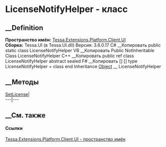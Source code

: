 # LicenseNotifyHelper - класс
##  __Definition
 **Пространство имён:**
[Tessa.Extensions.Platform.Client.UI](N_Tessa_Extensions_Platform_Client_UI.htm)  
 **Сборка:** Tessa.UI (в Tessa.UI.dll) Версия: 3.6.0.17
C# __Копировать
     public static class LicenseNotifyHelper
VB __Копировать
     Public NotInheritable Class LicenseNotifyHelper
C++ __Копировать
     public ref class LicenseNotifyHelper abstract sealed
F# __Копировать
     [<AbstractClassAttribute>]
    [<SealedAttribute>]
    type LicenseNotifyHelper = class end
Inheritance
    [Object](https://learn.microsoft.com/dotnet/api/system.object) __ LicenseNotifyHelper
##  __Методы
[SetLicense](M_Tessa_Extensions_Platform_Client_UI_LicenseNotifyHelper_SetLicense.htm)|  
---|---  
## __См. также
#### Ссылки
[Tessa.Extensions.Platform.Client.UI - пространство
имён](N_Tessa_Extensions_Platform_Client_UI.htm)
